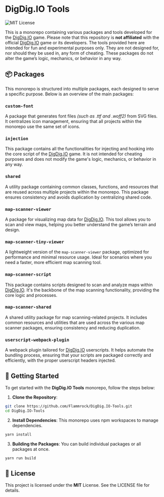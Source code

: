 # DigDig.IO Tools
![MIT License](https://img.shields.io/badge/License-MIT-green.svg)

This is a monorepo containing various packages and tools developed for the [DigDig.IO](https://digdig.io/) game. Please note that this repository is **not affiliated** with the official [DigDig.IO](https://digdig.io/) game or its developers. The tools provided here are intended for fun and experimental purposes only. They are not designed for, nor should they be used in, any form of cheating. These packages do not alter the game’s logic, mechanics, or behavior in any way.

## 📦 Packages

This monorepo is structured into multiple packages, each designed to serve a specific purpose. Below is an overview of the main packages:

### `custom-font`
A package that generates font files _(such as .ttf and .woff2)_ from SVG files. It centralizes icon management, ensuring that all projects within the monorepo use the same set of icons.

### `injection`
This package contains all the functionalities for injecting and hooking into the core script of the [DigDig.IO](https://digdig.io/) game. It is not intended for cheating purposes and does not modify the game's logic, mechanics, or behavior in any way.

### `shared`
A utility package containing common classes, functions, and resources that are reused across multiple projects within the monorepo. This package ensures consistency and avoids duplication by centralizing shared code.

### `map-scanner-viewer`
A package for visualizing map data for [DigDig.IO](https://digdig.io/). This tool allows you to scan and view maps, helping you better understand the game’s terrain and design.

### `map-scanner-tiny-viewer`
A lightweight version of the `map-scanner-viewer` package, optimized for performance and minimal resource usage. Ideal for scenarios where you need a faster, more efficient map scanning tool.

### `map-scanner-script`
This package contains scripts designed to scan and analyze maps within [DigDig.IO](https://digdig.io/). It's the backbone of the map scanning functionality, providing the core logic and processes.

### `map-scanner-shared`
A shared utility package for map scanning-related projects. It includes common resources and utilities that are used across the various map scanner packages, ensuring consistency and reducing duplication.

### `userscript-webpack-plugin`
A webpack plugin tailored for [DigDig.IO](https://digdig.io/) userscripts. It helps automate the bundling process, ensuring that your scripts are packaged correctly and efficiently, with the proper userscript headers injected.

## 🚀 Getting Started

To get started with the **DigDig.IO Tools** monorepo, follow the steps below:

1. **Clone the Repository**: 
```bash
git clone https://github.com/Flammrock/DigDig.IO-Tools.git
cd DigDig.IO-Tools
```

2. **Install Dependencies**:
This monorepo uses npm workspaces to manage dependencies.
```bash
yarn install
```

3. **Building the Packages**:
You can build individual packages or all packages at once.
```bash
yarn run build
```

## 📝 License

This project is licensed under the **MIT** License. See the LICENSE file for details.
